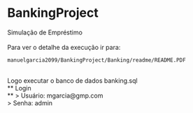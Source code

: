 # BankingProject
Simulação de Empréstimo<br/>
<br/>
Para ver o detalhe da execução ir para:<br/>
```
manuelgarcia2099/BankingProject/Banking/readme/README.PDF
```
<br/>
Logo executar o banco de dados banking.sql<br/>
** Login <br/> **
> Usuário: mgarcia@gmp.com<br/>
> Senha: admin<br/>

